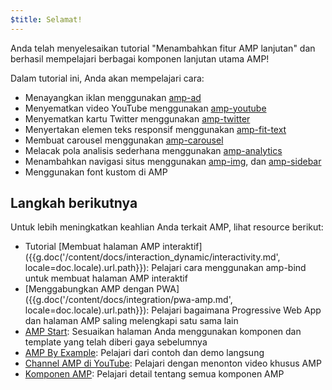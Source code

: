 ```yaml
---
$title: Selamat!
---
```


Anda telah menyelesaikan tutorial "Menambahkan fitur AMP lanjutan" dan berhasil mempelajari berbagai komponen lanjutan utama AMP!

Dalam tutorial ini, Anda akan mempelajari cara:

- Menayangkan iklan menggunakan [amp-ad](/id/docs/reference/components/amp-ad.html)
- Menyematkan video YouTube menggunakan [amp-youtube](/id/docs/reference/components/amp-youtube.html)
- Menyematkan kartu Twitter menggunakan [amp-twitter](/id/docs/reference/components/amp-twitter.html)
- Menyertakan elemen teks responsif menggunakan [amp-fit-text](/id/docs/reference/components/amp-fit-text.html)
- Membuat carousel menggunakan [amp-carousel](/id/docs/reference/components/amp-carousel.html)
- Melacak pola analisis sederhana menggunakan [amp-analytics](/id/docs/reference/components/amp-analytics.html)
- Menambahkan navigasi situs menggunakan [amp-img](/id/docs/reference/components/amp-img.html), dan [amp-sidebar](/id/docs/reference/components/amp-sidebar.html)
- Menggunakan font kustom di AMP



## Langkah berikutnya

Untuk lebih meningkatkan keahlian Anda terkait AMP, lihat resource berikut:

- Tutorial [Membuat halaman AMP interaktif]({{g.doc('/content/docs/interaction_dynamic/interactivity.md', locale=doc.locale).url.path}}): Pelajari cara menggunakan amp-bind untuk membuat halaman AMP interaktif
- [Menggabungkan AMP dengan PWA]({{g.doc('/content/docs/integration/pwa-amp.md', locale=doc.locale).url.path}}): Pelajari bagaimana Progressive Web App dan halaman AMP saling melengkapi satu sama lain
- [AMP Start](https://www.ampstart.com/): Sesuaikan halaman Anda menggunakan komponen dan template yang telah diberi gaya sebelumnya
- [AMP By Example](https://ampbyexample.com/): Pelajari dari contoh dan demo langsung
- [Channel AMP di YouTube](https://www.youtube.com/channel/UCXPBsjgKKG2HqsKBhWA4uQw): Pelajari dengan menonton video khusus AMP
- [Komponen AMP](/id/docs/reference/components.html): Pelajari detail tentang semua komponen AMP